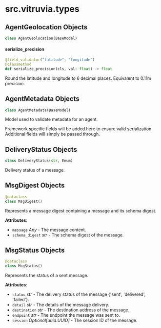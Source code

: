 <a id="src.vitruvia.types"></a>

# src.vitruvia.types

<a id="src.vitruvia.types.AgentGeolocation"></a>

## AgentGeolocation Objects

```python
class AgentGeolocation(BaseModel)
```

<a id="src.vitruvia.types.AgentGeolocation.serialize_precision"></a>

#### serialize`_`precision

```python
@field_validator("latitude", "longitude")
@classmethod
def serialize_precision(cls, val: float) -> float
```

Round the latitude and longitude to 6 decimal places.
Equivalent to 0.11m precision.

<a id="src.vitruvia.types.AgentMetadata"></a>

## AgentMetadata Objects

```python
class AgentMetadata(BaseModel)
```

Model used to validate metadata for an agent.

Framework specific fields will be added here to ensure valid serialization.
Additional fields will simply be passed through.

<a id="src.vitruvia.types.DeliveryStatus"></a>

## DeliveryStatus Objects

```python
class DeliveryStatus(str, Enum)
```

Delivery status of a message.

<a id="src.vitruvia.types.MsgDigest"></a>

## MsgDigest Objects

```python
@dataclass
class MsgDigest()
```

Represents a message digest containing a message and its schema digest.

**Attributes**:

- `message` _Any_ - The message content.
- `schema_digest` _str_ - The schema digest of the message.

<a id="src.vitruvia.types.MsgStatus"></a>

## MsgStatus Objects

```python
@dataclass
class MsgStatus()
```

Represents the status of a sent message.

**Attributes**:

- `status` _str_ - The delivery status of the message {'sent', 'delivered', 'failed'}.
- `detail` _str_ - The details of the message delivery.
- `destination` _str_ - The destination address of the message.
- `endpoint` _str_ - The endpoint the message was sent to.
- `session` _Optional[uuid.UUID]_ - The session ID of the message.

